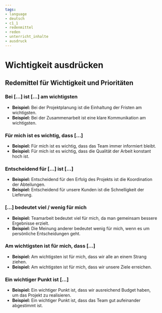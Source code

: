 ```yaml
---
tags:
- language
- deutsch
- c1_1
- redenmittel
- reden
- unterricht_inhalte
- ausdruck
---
```

# Wichtigkeit ausdrücken

## Redemittel für Wichtigkeit und Prioritäten

### Bei [...] ist [...] am wichtigsten

- __Beispiel:__ Bei der Projektplanung ist die Einhaltung der Fristen am wichtigsten.
- __Beispiel:__ Bei der Zusammenarbeit ist eine klare Kommunikation am wichtigsten.

### Für mich ist es wichtig, dass [...]

- __Beispiel:__ Für mich ist es wichtig, dass das Team immer informiert bleibt.
- __Beispiel:__ Für mich ist es wichtig, dass die Qualität der Arbeit konstant hoch ist.

### Entscheidend für [...] ist [...]

- __Beispiel:__ Entscheidend für den Erfolg des Projekts ist die Koordination der Abteilungen.
- __Beispiel:__ Entscheidend für unsere Kunden ist die Schnelligkeit der Lieferung.

### [...] bedeutet viel / wenig für mich

- __Beispiel:__ Teamarbeit bedeutet viel für mich, da man gemeinsam bessere Ergebnisse erzielt.
- __Beispiel:__ Die Meinung anderer bedeutet wenig für mich, wenn es um persönliche Entscheidungen geht.

### Am wichtigsten ist für mich, dass [...]

- __Beispiel:__ Am wichtigsten ist für mich, dass wir alle an einem Strang ziehen.
- __Beispiel:__ Am wichtigsten ist für mich, dass wir unsere Ziele erreichen.

### Ein wichtiger Punkt ist [...]

- __Beispiel:__ Ein wichtiger Punkt ist, dass wir ausreichend Budget haben, um das Projekt zu realisieren.
- __Beispiel:__ Ein wichtiger Punkt ist, dass das Team gut aufeinander abgestimmt ist.
